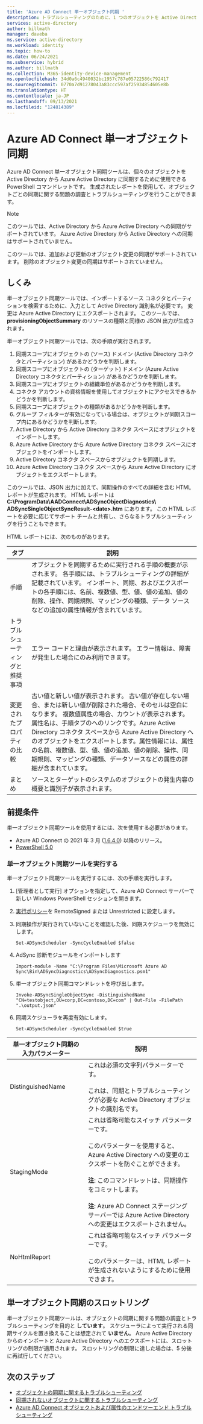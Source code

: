 ```yaml
---
title: 'Azure AD Connect 単一オブジェクト同期 '
description: トラブルシューティングのために、1 つのオブジェクトを Active Directory から Azure AD に同期する方法について説明します。
services: active-directory
author: billmath
manager: daveba
ms.service: active-directory
ms.workload: identity
ms.topic: how-to
ms.date: 06/24/2021
ms.subservice: hybrid
ms.author: billmath
ms.collection: M365-identity-device-management
ms.openlocfilehash: 34d0a6c4940032bc1957c787e05722586c792417
ms.sourcegitcommit: 0770a7d91278043a83ccc597af25934854605e8b
ms.translationtype: HT
ms.contentlocale: ja-JP
ms.lasthandoff: 09/13/2021
ms.locfileid: "124814389"
---
```

# <a name="azure-ad-connect-single-object-sync"></a>Azure AD Connect 単一オブジェクト同期 

Azure AD Connect 単一オブジェクト同期ツールは、個々のオブジェクトを Active Directory から Azure Active Directory に同期するために使用できる PowerShell コマンドレットです。 生成されたレポートを使用して、オブジェクトごとの同期に関する問題の調査とトラブルシューティングを行うことができます。 

> [!NOTE]
> このツールでは、Active Directory から Azure Active Directory への同期がサポートされています。 Azure Active Directory から Active Directory への同期はサポートされていません。 
>
> このツールでは、追加および更新のオブジェクト変更の同期がサポートされています。 削除のオブジェクト変更の同期はサポートされていません。 

## <a name="how-it-works"></a>しくみ
単一オブジェクト同期ツールでは、インポートするソース コネクタとパーティションを検索するために、入力として Active Directory 識別名が必要です。 変更は Azure Active Directory にエクスポートされます。 このツールでは、**provisioningObjectSummary** のリソースの種類と同様の JSON 出力が生成されます。 

単一オブジェクト同期ツールでは、次の手順が実行されます。 

 1. 同期スコープにオブジェクトの (ソース) ドメイン (Active Directory コネクタとパーティション) があるかどうかを判断します。 
 2. 同期スコープにオブジェクトの (ターゲット) ドメイン (Azure Active Directory コネクタとパーティション) があるかどうかを判断します。 
 3. 同期スコープにオブジェクトの組織単位があるかどうかを判断します。 
 4. コネクタ アカウントの資格情報を使用してオブジェクトにアクセスできるかどうかを判断します。 
 5. 同期スコープにオブジェクトの種類があるかどうかを判断します。 
 6. グループ フィルターが有効になっている場合は、オブジェクトが同期スコープ内にあるかどうかを判断します。 
 7. Active Directory から Active Directory コネクタ スペースにオブジェクトをインポートします。 
 8. Azure Active Directory から Azure Active Directory コネクタ スペースにオブジェクトをインポートします。 
 9. Active Directory コネクタ スペースからオブジェクトを同期します。 
 10. Azure Active Directory コネクタ スペースから Azure Active Directory にオブジェクトをエクスポートします。 

このツールでは、JSON 出力に加えて、同期操作のすべての詳細を含む HTML レポートが生成されます。 HTML レポートは **C:\ProgramData\AADConnect\ADSyncObjectDiagnostics\ ADSyncSingleObjectSyncResult-\<date\>.htm** にあります。 この HTML レポートを必要に応じてサポート チームと共有し、さらなるトラブルシューティングを行うこともできます。 

HTML レポートには、次のものがあります。 

|タブ|説明|
|-----|-----|
|手順|オブジェクトを同期するために実行される手順の概要が示されます。 各手順には、トラブルシューティングの詳細が記載されています。 インポート、同期、およびエクスポートの各手順には、名前、複数値、型、値、値の追加、値の削除、操作、同期規則、マッピングの種類、データ ソースなどの追加の属性情報が含まれています。| 
|トラブルシューティングと推奨事項|エラー コードと理由が表示されます。 エラー情報は、障害が発生した場合にのみ利用できます。| 
|変更されたプロパティの比較|古い値と新しい値が表示されます。 古い値が存在しない場合、または新しい値が削除された場合、そのセルは空白になります。 複数値属性の場合、カウントが表示されます。 属性名は、手順タブのへのリンクです。Azure Active Directory コネクタ スペースから Azure Active Directory へのオブジェクトをエクスポートします。属性情報には、属性の名前、複数値、型、値、値の追加、値の削除、操作、同期規則、マッピングの種類、データソースなどの属性の詳細が含まれています。| 
|まとめ|ソースとターゲットのシステムのオブジェクトの発生内容の概要と識別子が表示されます。| 

## <a name="prerequisites"></a>前提条件 

単一オブジェクト同期ツールを使用するには、次を使用する必要があります。  
 - Azure AD Connect の 2021 年 3 月 ([1.6.4.0](reference-connect-version-history.md#1640)) 以降のリリース。
 -  [PowerShell 5.0](/powershell/scripting/windows-powershell/whats-new/what-s-new-in-windows-powershell-50)

### <a name="run-the-single-object-sync-tool"></a>単一オブジェクト同期ツールを実行する 

単一オブジェクト同期ツールを実行するには、次の手順を実行します。 

 1. [管理者として実行] オプションを指定して、Azure AD Connect サーバーで新しい Windows PowerShell セッションを開きます。 

 2. [実行ポリシー](/powershell/module/microsoft.powershell.security/set-executionpolicy)を RemoteSigned または Unrestricted に設定します。 

 3. 同期操作が実行されていないことを確認した後、同期スケジューラを無効にします。 

     `Set-ADSyncScheduler -SyncCycleEnabled $false` 

 4. AdSync 診断モジュールをインポートします 

     `Import-module -Name "C:\Program Files\Microsoft Azure AD Sync\Bin\ADSyncDiagnostics\ADSyncDiagnostics.psm1"` 

 5. 単一オブジェクト同期コマンドレットを呼び出します。 

     `Invoke-ADSyncSingleObjectSync -DistinguishedName "CN=testobject,OU=corp,DC=contoso,DC=com" | Out-File -FilePath ".\output.json"` 

 6. 同期スケジューラを再度有効にします。 

     `Set-ADSyncScheduler -SyncCycleEnabled $true`

|単一オブジェクト同期の入力パラメーター|説明| 
|-----|----|
|DistinguishedName|これは必須の文字列パラメーターです。 </br></br>これは、同期とトラブルシューティングが必要な Active Directory オブジェクトの識別名です。| 
|StagingMode|これは省略可能なスイッチ パラメーターです。</br></br>このパラメーターを使用すると、Azure Active Directory への変更のエクスポートを防ぐことができます。</br></br>**注**: このコマンドレットは、同期操作をコミットします。 </br></br>**注**: Azure AD Connect ステージング サーバーでは Azure Active Directory への変更はエクスポートされません。|
|NoHtmlReport|これは省略可能なスイッチ パラメーターです。</br></br>このパラメーターは、HTML レポートが生成されないようにするために使用できます。 

## <a name="single-object-sync-throttling"></a>単一オブジェクト同期のスロットリング 

単一オブジェクト同期ツールは、オブジェクトの同期に関する問題の調査とトラブルシューティングを目的と **しています**。 スケジューラによって実行される同期サイクルを置き換えることは想定されて **いません**。 Azure Active Directory からのインポートと Azure Active Directory へのエクスポートには、スロットリングの制限が適用されます。 スロットリングの制限に達した場合は、5 分後に再試行してください。 

## <a name="next-steps"></a>次のステップ
- [オブジェクトの同期に関するトラブルシューティング](tshoot-connect-objectsync.md)
- [同期されないオブジェクトに関するトラブルシューティング](tshoot-connect-object-not-syncing.md)
- [Azure AD Connect オブジェクトおよび属性のエンドツーエンド トラブルシューティング](/troubleshoot/azure/active-directory/troubleshoot-aad-connect-objects-attributes)